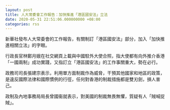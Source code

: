 ```yaml
---
layout: post
title: 人大常委會工作報告：加快推進「港區國安法」立法
date: 2020-05-31 22:51:06.000000000 +08:00
categories: rss
---
```


新華社發布人大常委會的工作報告，有關制訂「港區國安法」部分，加入「加快推進相關立法」的字眼。

行政長官林鄭月娥在社交網頁上載與中國駐外大使合照，指大使都有向外推介香港「一國兩制」成功實踐，又指訂立「港區國安法」的工作事關重大，勢在必行。

政務司司長張建宗表示，利用單方面制裁作為威脅，干預其他國家和地區的政策，是違反國際法律和國際慣例的行徑，任何對香港的制裁措施都是雙刃劍，損人害己。

政制及內地事務局局長曾國衞就表示，對美國的制裁無畏無懼，質疑有人「賊喊捉賊」。
